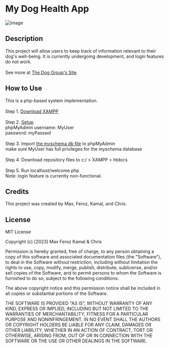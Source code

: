 # My Dog Health App

![image](https://user-images.githubusercontent.com/87254760/226127173-af2127bf-3554-43fc-892f-058471ac9092.png)

## Description
This project will allow users to keep track of information relevant to their dog's well-being. It is currently undergoing development, and login features do not work. <br><br>See more at <a href="dog6501.wordpress.com">The Dog Group's Site</a>.

## How to Use
This is a php-based system implementation.<br><br>
Step 1. <a href="https://www.apachefriends.org/download.html">Download XAMPP</a>
<br><br>
Step 2. <a href="https://www.geeksforgeeks.org/how-to-run-php-programs/">Setup</a><br>
    phpMyAdmin  username: MyUser <br>
                password: myPasswd<br><br>
Step 3. Import <a href="https://github.com/maxaeon/MyDogHealth/blob/maxaeon-CR/db/myschema.sql">the myschema db file</a> to phpMyAdmin <br>
  make sure MyUser has full privileges for the myschema database<br><br>
Step 4. Download repository files to c:/ > XAMPP > htdocs<br><br>
Step 5. Run localhost/welcome.php <br>Note: login feature is currently non-functional.

## Credits
This project was created by Max, Feroz, Kamal, and Chris. 

## License
MIT License

Copyright (c) [2023] Max Feroz Kamal & Chris

Permission is hereby granted, free of charge, to any person obtaining a copy of this software and associated documentation files (the "Software"), to deal in the Software without restriction, including without limitation the rights to use, copy, modify, merge, publish, distribute, sublicense, and/or sell copies of the Software, and to permit persons to whom the Software is furnished to do so, subject to the following conditions:

The above copyright notice and this permission notice shall be included in all copies or substantial portions of the Software.

THE SOFTWARE IS PROVIDED "AS IS", WITHOUT WARRANTY OF ANY KIND, EXPRESS OR IMPLIED, INCLUDING BUT NOT LIMITED TO THE WARRANTIES OF MERCHANTABILITY, FITNESS FOR A PARTICULAR PURPOSE AND NONINFRINGEMENT. IN NO EVENT SHALL THE AUTHORS OR COPYRIGHT HOLDERS BE LIABLE FOR ANY CLAIM, DAMAGES OR OTHER LIABILITY, WHETHER IN AN ACTION OF CONTRACT, TORT OR OTHERWISE, ARISING FROM, OUT OF OR IN CONNECTION WITH THE SOFTWARE OR THE USE OR OTHER DEALINGS IN THE SOFTWARE.
